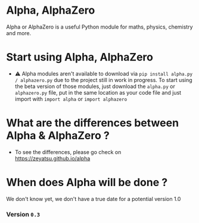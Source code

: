 # Alpha, AlphaZero
Alpha or AlphaZero is a useful Python module for maths, physics, chemistry and more.

# Start using Alpha, AlphaZero
* ⚠️ Alpha modules aren't available to download via `pip install alpha.py / alphazero.py` due to the project still in work in progress.
To start using the beta version of those modules, just download the `alpha.py` or `alphazero.py` file, put in the same location as your code file and just import with
`import alpha` or `import alphazero`

# What are the differences between Alpha & AlphaZero ?
* To see the differences, please go check on https://zeyatsu.github.io/alpha

# When does Alpha will be done ?
We don't know yet, we don't have a true date for a potential version 1.0






### Version `0.3`

